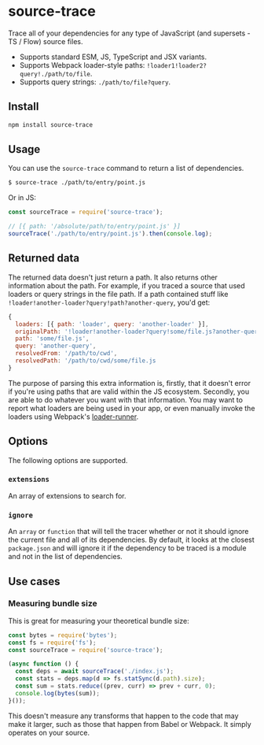 # source-trace

Trace all of your dependencies for any type of JavaScript (and supersets - TS / Flow) source files.

* Supports standard ESM, JS, TypeScript and JSX variants.
* Supports Webpack loader-style paths: `!loader1!loader2?query!./path/to/file`.
* Supports query strings: `./path/to/file?query`.

## Install

```sh
npm install source-trace
```

## Usage

You can use the `source-trace` command to return a list of dependencies.

```sh
$ source-trace ./path/to/entry/point.js
```

Or in JS:

```js
const sourceTrace = require('source-trace');

// [{ path: '/absolute/path/to/entry/point.js' }]
sourceTrace('./path/to/entry/point.js').then(console.log);
```

## Returned data

The returned data doesn't just return a path. It also returns other information about the path. For example, if you traced a source that used loaders or query strings in the file path. If a path contained stuff like `!loader!another-loader?query!path?another-query`, you'd get:

```js
{
  loaders: [{ path: 'loader', query: 'another-loader' }],
  originalPath: '!loader!another-loader?query!some/file.js?another-query',
  path: 'some/file.js',
  query: 'another-query',
  resolvedFrom: '/path/to/cwd',
  resolvedPath: '/path/to/cwd/some/file.js
}
```

The purpose of parsing this extra information is, firstly, that it doesn't error if you're using paths that are valid within the JS ecosystem. Secondly, you are able to do whatever you want with that information. You may want to report what loaders are being used in your app, or even manually invoke the loaders using Webpack's [loader-runner](https://github.com/webpack/loader-runner).

## Options

The following options are supported.

### `extensions`

An array of extensions to search for.

### `ignore`

An `array` or `function` that will tell the tracer whether or not it should ignore the current file and all of its dependencies. By default, it looks at the closest `package.json` and will ignore it if the dependency to be traced is a module and not in the list of dependencies.

## Use cases

### Measuring bundle size

This is great for measuring your theoretical bundle size:

```js
const bytes = require('bytes');
const fs = require('fs');
const sourceTrace = require('source-trace');

(async function () {
  const deps = await sourceTrace('./index.js');
  const stats = deps.map(d => fs.statSync(d.path).size);
  const sum = stats.reduce((prev, curr) => prev + curr, 0);
  console.log(bytes(sum));
}());
```

This doesn't measure any transforms that happen to the code that may make it larger, such as those that happen from Babel or Webpack. It simply operates on your source.
